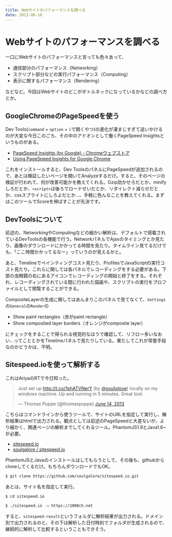 ```yaml
---
title: Webサイトのパフォーマンスを調べる
date: 2013-06-16
---
```


# Webサイトのパフォーマンスを調べる

一口にWebサイトのパフォーマンスと言っても色々あって、

- 通信部分のパフォーマンス（Networking）
- スクリプト部分などの実行パフォーマンス（Computing）
- 表示に関するパフォーマンス（Rendering）

などなど。今回はWebサイトのどこがボトルネックになっているかなどの調べ方とか。

## GoogleChromeのPageSpeedを使う

Dev Tools(`command` + `option` + `i`で開くやつ)の進化が凄まじすぎて追いかけるのが大変な今日このごろ、その中のアドオンとして働くPageSpeed Insightsというものがある。

- [PageSpeed Insights (by Google) - Chromeウェブストア](https://chrome.google.com/webstore/detail/pagespeed-insights-by-goo/gplegfbjlmmehdoakndmohflojccocli)
- [Using PageSpeed Insights for Google Chrome](https://developers.google.com/speed/docs/insights/using_chrome)

これをインストールすると、Dev ToolsのパネルにPageSpeedが追加されるので、あとは検証したいページを開いてAnalyzeするだけ。すると、そのページの検証が行われて、何が改善可能かを教えてくれる。Gzip効かせろだとか、minifyしろだとか、`<script>`は後ろでロードせいだとか、リダイレクト減らせだとか、cssスプライトにしろよだとか…、手軽に色んなことを教えてくれる。まずはこのツールでScoreを伸ばすことが先決です。

## DevToolsについて

前述の、NetworkingやComputingなどの細かい解析は、デフォルトで搭載されているDevToolsの各機能で行う。NetworkパネルでAjaxのタイミングとか見たり、画像のダウンロードにかかってる時間を見たり。タイムライン見てるだけでも、「ここ時間かかってるなー」っていうのが見えるかと。

あと、Timelineでペインティングコスト見たり、ProfilesでJavaScriptの実行コスト見たり。これらに関しては各パネルでレコーディングをする必要がある。下部の虫眼鏡の右にあるアイコンでレコーディングの開始と終了をする。それぞれ、レコーディングされている間に行われた描画や、スクリプトの実行をプロファイルとして閲覧することができる。

CompositeLayerの生成に関してはあんまりこのパネルで見てなくて、`Settings`の`General`の`Render`の

- Show paint rectangles（赤がpaint rectangle）
- Show composited layer borders（オレンジがcomposite layer）

にチェックをすることで得られる視覚的なほうで確認して、リフロー多いなおい…ってこととかをTimelineパネルで見たりしている。果たしてこれが常套手段なのかどうかは、不明。

## Sitespeed.ioを使って解析する

これはAriyaのRTで今日知った。

<blockquote class="twitter-tweet"><p>Just set up <a href="http://t.co/1phATVNerY">http://t.co/1phATVNerY</a> (by <a href="https://twitter.com/soulislove">@soulislove</a>) locally on my windows machine. Up and running in 5 minutes. Great tool.</p>&mdash; Thomas Puppe (@thomaspuppe) <a href="https://twitter.com/thomaspuppe/statuses/345596762804854785">June 14, 2013</a></blockquote>

こちらはコマンドラインから使うツールで、サイトのURLを指定して実行し、解析結果はhtmlで出力される。観点としては前述のPageSpeedと大差ないが、より細かく、関連ページの解析までしてくれるツール。PhantomJS1.9とJava1.6~が必要。

- [sitespeed.io](http://sitespeed.io/)
- [soulgalore / sitespeed.io](https://github.com/soulgalore/sitespeed.io)

PhantomJSとJavaのインストールはしてもらうとして、その後も、githubからcloneしてくるだけ。もちろんダウンロードでもOK。

```bash
$ git clone https://github.com/soulgalore/sitespeed.io.git
```

あとは、サイト名を指定して実行。

```bash
$ cd sitespeed.io

$ ./sitespeed.io -u https://1000ch.net
```

すると、`sitespeed-result`というフォルダに解析結果が出力される。ドメイン別で出力されるのと、その下は解析した日付時刻でフォルダが生成されるので、継続的に解析して比較するということもできそう。
